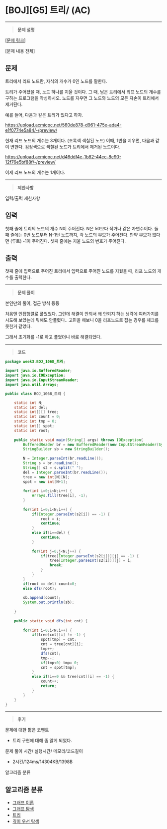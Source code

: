 # [BOJ][G5] 트리/ (AC)

---

> **문제 설명**
> 

[[문제 링크](https://www.acmicpc.net/problem/1068)]

[문제 내용 전체]

## 문제

트리에서 리프 노드란, 자식의 개수가 0인 노드를 말한다.

트리가 주어졌을 때, 노드 하나를 지울 것이다. 그 때, 남은 트리에서 리프 노드의 개수를 구하는 프로그램을 작성하시오. 노드를 지우면 그 노드와 노드의 모든 자손이 트리에서 제거된다.

예를 들어, 다음과 같은 트리가 있다고 하자.

https://upload.acmicpc.net/560de878-d961-475e-ada4-e1f0774e5a84/-/preview/

현재 리프 노드의 개수는 3개이다. (초록색 색칠된 노드) 이때, 1번을 지우면, 다음과 같이 변한다. 검정색으로 색칠된 노드가 트리에서 제거된 노드이다.

https://upload.acmicpc.net/d46ddf4e-1b82-44cc-8c90-12f76e5bf88f/-/preview/

이제 리프 노드의 개수는 1개이다.

---

> **제한사항**
> 

입력/출력 제한사항

## 입력

첫째 줄에 트리의 노드의 개수 N이 주어진다. N은 50보다 작거나 같은 자연수이다. 둘째 줄에는 0번 노드부터 N-1번 노드까지, 각 노드의 부모가 주어진다. 만약 부모가 없다면 (루트) -1이 주어진다. 셋째 줄에는 지울 노드의 번호가 주어진다.

## 출력

첫째 줄에 입력으로 주어진 트리에서 입력으로 주어진 노드를 지웠을 때, 리프 노드의 개수를 출력한다.

---

> **문제 풀이**
> 

본인만의 풀이, 접근 방식 등등

처음엔 인접행렬로 풀었었다. 그런데 해결이 안되서 왜 안되지 하는 생각에 여러가지를 시도해 보았는데 뭐해도 안풀렸다.. 고민을 해보니 0을 리프노드로 잡는 경우를 체크를 못한거 같았다.

그래서 초기화를 -1로 하고 풀었더니 바로 해결되었다.

---

> **코드**
> 

```java
package week3.BOJ_1068_트리;

import java.io.BufferedReader;
import java.io.IOException;
import java.io.InputStreamReader;
import java.util.Arrays;

public class BOJ_1068_트리 {

	static int N;
	static int del;
	static int[][] tree;
	static int count = 0;
	static int tmp = 0;
	static int[] spot;
	static int root;
	
	public static void main(String[] args) throws IOException{
		BufferedReader br = new BufferedReader(new InputStreamReader(System.in));
		StringBuilder sb = new StringBuilder();
		
		N = Integer.parseInt(br.readLine());
		String s = br.readLine();
		String[] s2 = s.split(" ");
		del = Integer.parseInt(br.readLine());
		tree = new int[N][N];
		spot = new int[N+1];
		
		for(int i=0;i<N;i++) {
			Arrays.fill(tree[i], -1);
		}
		
		for(int i=0;i<N;i++) {
			if(Integer.parseInt(s2[i]) == -1) {
				root = i;
				continue;
			}
			else if(i==del) {
				continue;
			}
			
			for(int j=0;j<N;j++) {
				if(tree[Integer.parseInt(s2[i])][j] == -1) {
					tree[Integer.parseInt(s2[i])][j] = i;
					break;
				}
			}
		}
		if(root == del) count=0;
		else dfs(root);
		
		sb.append(count);
		System.out.println(sb);
		
	}
	
	public static void dfs(int cnt) {
		
		for(int i=0;i<N;i++) {
			if(tree[cnt][i] != -1) {
				spot[tmp] = cnt;
				cnt = tree[cnt][i];
				tmp++;
				dfs(cnt);
				tmp--;
				if(tmp<0) tmp= 0;
				cnt = spot[tmp];
			}
			else if(i==0 && tree[cnt][i] == -1) {
				count++;
				return;
			}
		}
	}
}
```

---

> **후기**
> 

문제에 대한 짧은 코멘트

- 트리 구현에 대해 좀 알게 되었다.

문제 풀이 시간/ 실행시간/ 메모리/코드길이

- 2시간/124ms/14304KB/1398B

알고리즘 분류

## 알고리즘 분류

- [그래프 이론](https://www.acmicpc.net/problem/tag/7)
- [그래프 탐색](https://www.acmicpc.net/problem/tag/11)
- [트리](https://www.acmicpc.net/problem/tag/120)
- [깊이 우선 탐색](https://www.acmicpc.net/problem/tag/127)